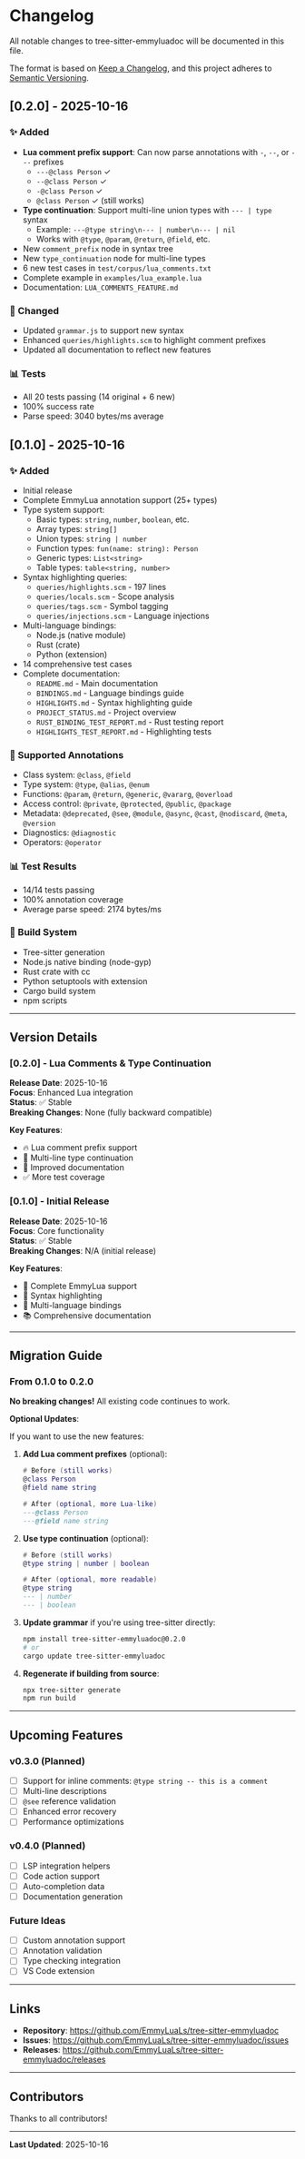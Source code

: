 # Changelog

All notable changes to tree-sitter-emmyluadoc will be documented in this file.

The format is based on [Keep a Changelog](https://keepachangelog.com/en/1.0.0/),
and this project adheres to [Semantic Versioning](https://semver.org/spec/v2.0.0.html).

## [0.2.0] - 2025-10-16

### ✨ Added
- **Lua comment prefix support**: Can now parse annotations with `-`, `--`, or `---` prefixes
  - `---@class Person` ✓
  - `--@class Person` ✓
  - `-@class Person` ✓
  - `@class Person` ✓ (still works)
- **Type continuation**: Support multi-line union types with `--- | type` syntax
  - Example: `---@type string\n--- | number\n--- | nil`
  - Works with `@type`, `@param`, `@return`, `@field`, etc.
- New `comment_prefix` node in syntax tree
- New `type_continuation` node for multi-line types
- 6 new test cases in `test/corpus/lua_comments.txt`
- Complete example in `examples/lua_example.lua`
- Documentation: `LUA_COMMENTS_FEATURE.md`

### 🎨 Changed
- Updated `grammar.js` to support new syntax
- Enhanced `queries/highlights.scm` to highlight comment prefixes
- Updated all documentation to reflect new features

### 📊 Tests
- All 20 tests passing (14 original + 6 new)
- 100% success rate
- Parse speed: 3040 bytes/ms average

## [0.1.0] - 2025-10-16

### ✨ Added
- Initial release
- Complete EmmyLua annotation support (25+ types)
- Type system support:
  - Basic types: `string`, `number`, `boolean`, etc.
  - Array types: `string[]`
  - Union types: `string | number`
  - Function types: `fun(name: string): Person`
  - Generic types: `List<string>`
  - Table types: `table<string, number>`
- Syntax highlighting queries:
  - `queries/highlights.scm` - 197 lines
  - `queries/locals.scm` - Scope analysis
  - `queries/tags.scm` - Symbol tagging
  - `queries/injections.scm` - Language injections
- Multi-language bindings:
  - Node.js (native module)
  - Rust (crate)
  - Python (extension)
- 14 comprehensive test cases
- Complete documentation:
  - `README.md` - Main documentation
  - `BINDINGS.md` - Language bindings guide
  - `HIGHLIGHTS.md` - Syntax highlighting guide
  - `PROJECT_STATUS.md` - Project overview
  - `RUST_BINDING_TEST_REPORT.md` - Rust testing report
  - `HIGHLIGHTS_TEST_REPORT.md` - Highlighting tests

### 🎯 Supported Annotations
- Class system: `@class`, `@field`
- Type system: `@type`, `@alias`, `@enum`
- Functions: `@param`, `@return`, `@generic`, `@vararg`, `@overload`
- Access control: `@private`, `@protected`, `@public`, `@package`
- Metadata: `@deprecated`, `@see`, `@module`, `@async`, `@cast`, `@nodiscard`, `@meta`, `@version`
- Diagnostics: `@diagnostic`
- Operators: `@operator`

### 📊 Test Results
- 14/14 tests passing
- 100% annotation coverage
- Average parse speed: 2174 bytes/ms

### 🔧 Build System
- Tree-sitter generation
- Node.js native binding (node-gyp)
- Rust crate with cc
- Python setuptools with extension
- Cargo build system
- npm scripts

---

## Version Details

### [0.2.0] - Lua Comments & Type Continuation
**Release Date**: 2025-10-16  
**Focus**: Enhanced Lua integration  
**Status**: ✅ Stable  
**Breaking Changes**: None (fully backward compatible)

**Key Features**:
- 🔥 Lua comment prefix support
- 🔄 Multi-line type continuation
- 📝 Improved documentation
- ✅ More test coverage

### [0.1.0] - Initial Release
**Release Date**: 2025-10-16  
**Focus**: Core functionality  
**Status**: ✅ Stable  
**Breaking Changes**: N/A (initial release)

**Key Features**:
- 🎯 Complete EmmyLua support
- 🎨 Syntax highlighting
- 🦀 Multi-language bindings
- 📚 Comprehensive documentation

---

## Migration Guide

### From 0.1.0 to 0.2.0

**No breaking changes!** All existing code continues to work.

**Optional Updates**:

If you want to use the new features:

1. **Add Lua comment prefixes** (optional):
   ```lua
   # Before (still works)
   @class Person
   @field name string
   
   # After (optional, more Lua-like)
   ---@class Person
   ---@field name string
   ```

2. **Use type continuation** (optional):
   ```lua
   # Before (still works)
   @type string | number | boolean
   
   # After (optional, more readable)
   @type string
   --- | number
   --- | boolean
   ```

3. **Update grammar** if you're using tree-sitter directly:
   ```bash
   npm install tree-sitter-emmyluadoc@0.2.0
   # or
   cargo update tree-sitter-emmyluadoc
   ```

4. **Regenerate if building from source**:
   ```bash
   npx tree-sitter generate
   npm run build
   ```

---

## Upcoming Features

### v0.3.0 (Planned)
- [ ] Support for inline comments: `@type string -- this is a comment`
- [ ] Multi-line descriptions
- [ ] `@see` reference validation
- [ ] Enhanced error recovery
- [ ] Performance optimizations

### v0.4.0 (Planned)
- [ ] LSP integration helpers
- [ ] Code action support
- [ ] Auto-completion data
- [ ] Documentation generation

### Future Ideas
- [ ] Custom annotation support
- [ ] Annotation validation
- [ ] Type checking integration
- [ ] VS Code extension

---

## Links

- **Repository**: https://github.com/EmmyLuaLs/tree-sitter-emmyluadoc
- **Issues**: https://github.com/EmmyLuaLs/tree-sitter-emmyluadoc/issues
- **Releases**: https://github.com/EmmyLuaLs/tree-sitter-emmyluadoc/releases

---

## Contributors

Thanks to all contributors!

---

**Last Updated**: 2025-10-16
